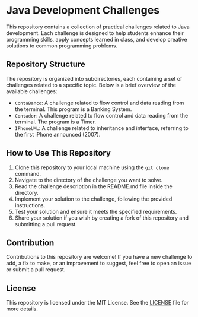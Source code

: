# Java Development Challenges

This repository contains a collection of practical challenges related to Java development. Each challenge is designed to help students enhance their programming skills, apply concepts learned in class, and develop creative solutions to common programming problems.

## Repository Structure

The repository is organized into subdirectories, each containing a set of challenges related to a specific topic. Below is a brief overview of the available challenges:

- `ContaBanco`: A challenge related to flow control and data reading from the terminal. This program is a Banking System.
- `Contador`: A challenge related to flow control and data reading from the terminal. The program is a Timer.
- `IPhoneUML`: A challenge related to inheritance and interface, referring to the first iPhone announced (2007).

## How to Use This Repository

1. Clone this repository to your local machine using the `git clone` command.
2. Navigate to the directory of the challenge you want to solve.
3. Read the challenge description in the README.md file inside the directory.
4. Implement your solution to the challenge, following the provided instructions.
5. Test your solution and ensure it meets the specified requirements.
6. Share your solution if you wish by creating a fork of this repository and submitting a pull request.

## Contribution

Contributions to this repository are welcome! If you have a new challenge to add, a fix to make, or an improvement to suggest, feel free to open an issue or submit a pull request.

## License

This repository is licensed under the MIT License. See the [LICENSE](LICENSE) file for more details.
